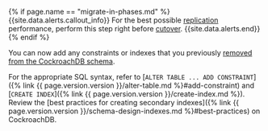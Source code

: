 {% if page.name == "migrate-in-phases.md" %}
{{site.data.alerts.callout_info}}
For the best possible [replication](#step-6-replicate-changes-to-cockroachdb) performance, perform this step right before [cutover](#step-8-cutover).
{{site.data.alerts.end}}
{% endif %}

You can now add any constraints or indexes that you previously [removed from the CockroachDB schema](#step-3-load-data-into-cockroachdb).

For the appropriate SQL syntax, refer to [`ALTER TABLE ... ADD CONSTRAINT`]({% link {{ page.version.version }}/alter-table.md %}#add-constraint) and [`CREATE INDEX`]({% link {{ page.version.version }}/create-index.md %}). Review the [best practices for creating secondary indexes]({% link {{ page.version.version }}/schema-design-indexes.md %}#best-practices) on CockroachDB.